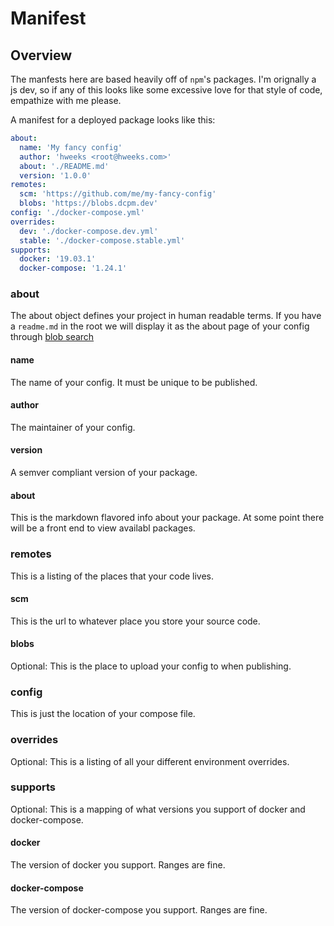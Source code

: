 # Manifest

## Overview

The manfests here are based heavily off of `npm`'s packages. I'm orignally a js dev, so if any of this looks like some excessive love for that style of code, empathize with me please.

A manifest for a deployed package looks like this:

```yml
about:
  name: 'My fancy config'
  author: 'hweeks <root@hweeks.com>'
  about: './README.md'
  version: '1.0.0'
remotes:
  scm: 'https://github.com/me/my-fancy-config'
  blobs: 'https://blobs.dcpm.dev'
config: './docker-compose.yml'
overrides:
  dev: './docker-compose.dev.yml'
  stable: './docker-compose.stable.yml'
supports:
  docker: '19.03.1'
  docker-compose: '1.24.1'
```
### about

The about object defines your project in human readable terms. If you have a `readme.md` in the root we will display it as the about page of your config through [blob search](https://search.dcpm.dev)

#### name

The name of your config. It must be unique to be published.

#### author

The maintainer of your config.

#### version

A semver compliant version of your package.

#### about

This is the markdown flavored info about your package. At some point there will be a front end to view availabl packages.

### remotes

This is a listing of the places that your code lives.

#### scm

This is the url to whatever place you store your source code.

#### blobs

Optional: This is the place to upload your config to when publishing.

### config

This is just the location of your compose file.

### overrides

Optional: This is a listing of all your different environment overrides.

### supports

Optional: This is a mapping of what versions you support of docker and docker-compose.

#### docker

The version of docker you support. Ranges are fine.

#### docker-compose

The version of docker-compose you support. Ranges are fine.
